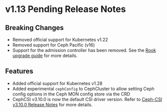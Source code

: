 # v1.13 Pending Release Notes

## Breaking Changes

- Removed official support for Kubernetes v1.22
- Removed support for Ceph Pacific (v16)
- Support for the admission controller has been removed. See the
  [Rook upgrade guide](./Documentation/Upgrade/rook-upgrade.md#breaking-changes-in-v113) for more details.

## Features

- Added official support for Kubernetes v1.28
- Added experimental `cephConfig` to CephCluster to allow setting Ceph config options in the Ceph MON config store via the CRD
- CephCSI v3.10.0 is now the default CSI driver version.
  Refer to [Ceph-CSI v3.10.0 Release Notes](https://github.com/ceph/ceph-csi/releases/tag/v3.10.0) for more details.
